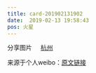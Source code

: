 ```yaml
---
title: card-201902131902
date:  2019-02-13 19:58:43
pos: 火星
---
```

分享图片 <a  href="http://weibo.com/p/1001018008633010000000000" data-hide=""><span class='url-icon'><img style='width: 1rem;height: 1rem' src='https://h5.sinaimg.cn/upload/2015/09/25/3/timeline_card_small_location_default.png'></span><span class="surl-text">杭州</span></a> 

来源于个人weibo：[原文链接](https://m.weibo.cn/status/Hgv195Pzs?mblogid=Hgv195Pzs)